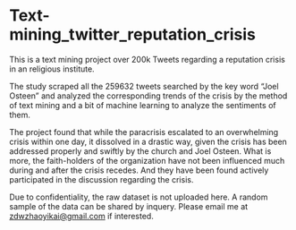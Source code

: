 # Text-mining_twitter_reputation_crisis
This is a text mining project over 200k Tweets regarding a reputation crisis in an religious institute.


The study scraped all the 259632 tweets searched by the key word “Joel Osteen” and analyzed the corresponding trends of the crisis by the method of text mining and a bit of machine learning to analyze the sentiments of them. 

The project found that while the paracrisis escalated to an overwhelming crisis within one day, it dissolved in a drastic way, given the crisis has been addressed properly and swiftly by the church and Joel Osteen. What is more, the faith-holders of the organization have not been influenced much during and after the crisis recedes. And they have been found actively participated in the discussion regarding the crisis.

Due to confidentiality, the raw dataset is not uploaded here. A random sample of the data can be shared by inquery. Please email me at zdwzhaoyikai@gmail.com if interested. 
